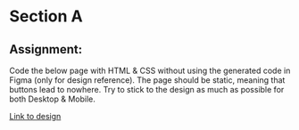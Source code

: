 # Section A

## Assignment:

Code the below page with HTML & CSS without using the generated code in Figma (only for design reference). The page should be static, meaning that buttons lead to nowhere. Try to stick to the design as much as possible for both Desktop & Mobile.

[Link to design](https://www.figma.com/file/eljqCedI3f5mbe6Onf4quP/Assignment?node-id=0%3A1)
